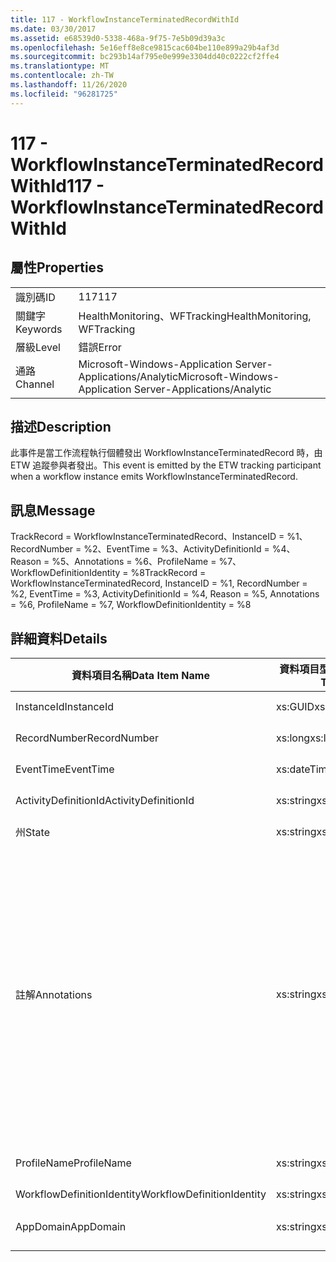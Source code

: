 ```yaml
---
title: 117 - WorkflowInstanceTerminatedRecordWithId
ms.date: 03/30/2017
ms.assetid: e68539d0-5338-468a-9f75-7e5b09d39a3c
ms.openlocfilehash: 5e16eff8e8ce9815cac604be110e899a29b4af3d
ms.sourcegitcommit: bc293b14af795e0e999e3304dd40c0222cf2ffe4
ms.translationtype: MT
ms.contentlocale: zh-TW
ms.lasthandoff: 11/26/2020
ms.locfileid: "96281725"
---
```

# <a name="117---workflowinstanceterminatedrecordwithid"></a><span data-ttu-id="e6396-102">117 - WorkflowInstanceTerminatedRecordWithId</span><span class="sxs-lookup"><span data-stu-id="e6396-102">117 - WorkflowInstanceTerminatedRecordWithId</span></span>

## <a name="properties"></a><span data-ttu-id="e6396-103">屬性</span><span class="sxs-lookup"><span data-stu-id="e6396-103">Properties</span></span>  
  
|||  
|-|-|  
|<span data-ttu-id="e6396-104">識別碼</span><span class="sxs-lookup"><span data-stu-id="e6396-104">ID</span></span>|<span data-ttu-id="e6396-105">117</span><span class="sxs-lookup"><span data-stu-id="e6396-105">117</span></span>|  
|<span data-ttu-id="e6396-106">關鍵字</span><span class="sxs-lookup"><span data-stu-id="e6396-106">Keywords</span></span>|<span data-ttu-id="e6396-107">HealthMonitoring、WFTracking</span><span class="sxs-lookup"><span data-stu-id="e6396-107">HealthMonitoring, WFTracking</span></span>|  
|<span data-ttu-id="e6396-108">層級</span><span class="sxs-lookup"><span data-stu-id="e6396-108">Level</span></span>|<span data-ttu-id="e6396-109">錯誤</span><span class="sxs-lookup"><span data-stu-id="e6396-109">Error</span></span>|  
|<span data-ttu-id="e6396-110">通路</span><span class="sxs-lookup"><span data-stu-id="e6396-110">Channel</span></span>|<span data-ttu-id="e6396-111">Microsoft-Windows-Application Server-Applications/Analytic</span><span class="sxs-lookup"><span data-stu-id="e6396-111">Microsoft-Windows-Application Server-Applications/Analytic</span></span>|  
  
## <a name="description"></a><span data-ttu-id="e6396-112">描述</span><span class="sxs-lookup"><span data-stu-id="e6396-112">Description</span></span>  

 <span data-ttu-id="e6396-113">此事件是當工作流程執行個體發出 WorkflowInstanceTerminatedRecord 時，由 ETW 追蹤參與者發出。</span><span class="sxs-lookup"><span data-stu-id="e6396-113">This event is emitted by the ETW tracking participant when a workflow instance emits WorkflowInstanceTerminatedRecord.</span></span>  
  
## <a name="message"></a><span data-ttu-id="e6396-114">訊息</span><span class="sxs-lookup"><span data-stu-id="e6396-114">Message</span></span>  

 <span data-ttu-id="e6396-115">TrackRecord = WorkflowInstanceTerminatedRecord、InstanceID = %1、RecordNumber = %2、EventTime = %3、ActivityDefinitionId = %4、Reason = %5、Annotations = %6、ProfileName = %7、WorkflowDefinitionIdentity = %8</span><span class="sxs-lookup"><span data-stu-id="e6396-115">TrackRecord = WorkflowInstanceTerminatedRecord, InstanceID = %1, RecordNumber = %2, EventTime = %3, ActivityDefinitionId = %4, Reason = %5,  Annotations = %6, ProfileName = %7, WorkflowDefinitionIdentity = %8</span></span>  
  
## <a name="details"></a><span data-ttu-id="e6396-116">詳細資料</span><span class="sxs-lookup"><span data-stu-id="e6396-116">Details</span></span>  
  
|<span data-ttu-id="e6396-117">資料項目名稱</span><span class="sxs-lookup"><span data-stu-id="e6396-117">Data Item Name</span></span>|<span data-ttu-id="e6396-118">資料項目型別</span><span class="sxs-lookup"><span data-stu-id="e6396-118">Data Item Type</span></span>|<span data-ttu-id="e6396-119">描述</span><span class="sxs-lookup"><span data-stu-id="e6396-119">Description</span></span>|  
|--------------------|--------------------|-----------------|  
|<span data-ttu-id="e6396-120">InstanceId</span><span class="sxs-lookup"><span data-stu-id="e6396-120">InstanceId</span></span>|<span data-ttu-id="e6396-121">xs:GUID</span><span class="sxs-lookup"><span data-stu-id="e6396-121">xs:GUID</span></span>|<span data-ttu-id="e6396-122">工作流程的執行個體 ID。</span><span class="sxs-lookup"><span data-stu-id="e6396-122">The instance id for the workflow</span></span>|  
|<span data-ttu-id="e6396-123">RecordNumber</span><span class="sxs-lookup"><span data-stu-id="e6396-123">RecordNumber</span></span>|<span data-ttu-id="e6396-124">xs:long</span><span class="sxs-lookup"><span data-stu-id="e6396-124">xs:long</span></span>|<span data-ttu-id="e6396-125">發出之記錄的序號。</span><span class="sxs-lookup"><span data-stu-id="e6396-125">The sequence number of the emitted record</span></span>|  
|<span data-ttu-id="e6396-126">EventTime</span><span class="sxs-lookup"><span data-stu-id="e6396-126">EventTime</span></span>|<span data-ttu-id="e6396-127">xs:dateTime</span><span class="sxs-lookup"><span data-stu-id="e6396-127">xs:dateTime</span></span>|<span data-ttu-id="e6396-128">發出事件時的 UTC 時間。</span><span class="sxs-lookup"><span data-stu-id="e6396-128">The time in UTC when the event was emitted</span></span>|  
|<span data-ttu-id="e6396-129">ActivityDefinitionId</span><span class="sxs-lookup"><span data-stu-id="e6396-129">ActivityDefinitionId</span></span>|<span data-ttu-id="e6396-130">xs:string</span><span class="sxs-lookup"><span data-stu-id="e6396-130">xs:string</span></span>|<span data-ttu-id="e6396-131">工作流程中根活動的名稱。</span><span class="sxs-lookup"><span data-stu-id="e6396-131">The name of the root activity in the workflow</span></span>|  
|<span data-ttu-id="e6396-132">州</span><span class="sxs-lookup"><span data-stu-id="e6396-132">State</span></span>|<span data-ttu-id="e6396-133">xs:string</span><span class="sxs-lookup"><span data-stu-id="e6396-133">xs:string</span></span>|<span data-ttu-id="e6396-134">工作流程的目前狀態。</span><span class="sxs-lookup"><span data-stu-id="e6396-134">The current state of the Workflow.</span></span>|  
|<span data-ttu-id="e6396-135">註解</span><span class="sxs-lookup"><span data-stu-id="e6396-135">Annotations</span></span>|<span data-ttu-id="e6396-136">xs:string</span><span class="sxs-lookup"><span data-stu-id="e6396-136">xs:string</span></span>|<span data-ttu-id="e6396-137">加入至此事件中的附註。</span><span class="sxs-lookup"><span data-stu-id="e6396-137">The annotations that were added to this event.</span></span> <span data-ttu-id="e6396-138">這些值會以 a 格式儲存在 xml 元素中 \<items> \< item name = "annotationName" type="System.String"> \</item> \</items> 。</span><span class="sxs-lookup"><span data-stu-id="e6396-138">The values are stored in an xml element in the format \<items>\< item name = "annotationName" type="System.String">annotationValue\</item>\</items>.</span></span> <span data-ttu-id="e6396-139">如果未指定任何批註，則字串會包含 \<items/> 。</span><span class="sxs-lookup"><span data-stu-id="e6396-139">If no annotations are specified then the string contains \<items/>.</span></span> <span data-ttu-id="e6396-140">ETW 事件大小會受到 ETW 緩衝區大小或 ETW 事件的最大承載所限制。</span><span class="sxs-lookup"><span data-stu-id="e6396-140">The ETW event size is limited by the ETW buffer size or the max payload for an ETW event.</span></span> <span data-ttu-id="e6396-141">如果事件大小超過 ETW 限制，則會捨棄注釋並以 ... 取代注釋值來截斷事件。 \<items> \</items></span><span class="sxs-lookup"><span data-stu-id="e6396-141">If the size of the event exceeds the ETW limits, then the event is truncated by dropping the annotations and replacing the annotation value with \<items>...\</items>.</span></span>|  
|<span data-ttu-id="e6396-142">ProfileName</span><span class="sxs-lookup"><span data-stu-id="e6396-142">ProfileName</span></span>|<span data-ttu-id="e6396-143">xs:string</span><span class="sxs-lookup"><span data-stu-id="e6396-143">xs:string</span></span>|<span data-ttu-id="e6396-144">造成發送這個事件的名稱或追蹤設定檔。</span><span class="sxs-lookup"><span data-stu-id="e6396-144">The name or the tracking profile that resulted in this event being emitted</span></span>|  
|<span data-ttu-id="e6396-145">WorkflowDefinitionIdentity</span><span class="sxs-lookup"><span data-stu-id="e6396-145">WorkflowDefinitionIdentity</span></span>|<span data-ttu-id="e6396-146">xs:string</span><span class="sxs-lookup"><span data-stu-id="e6396-146">xs:string</span></span>|<span data-ttu-id="e6396-147">工作流程定義 ID</span><span class="sxs-lookup"><span data-stu-id="e6396-147">The workflow definition id</span></span>|  
|<span data-ttu-id="e6396-148">AppDomain</span><span class="sxs-lookup"><span data-stu-id="e6396-148">AppDomain</span></span>|<span data-ttu-id="e6396-149">xs:string</span><span class="sxs-lookup"><span data-stu-id="e6396-149">xs:string</span></span>|<span data-ttu-id="e6396-150">由 AppDomain.CurrentDomain.FriendlyName 傳回的字串。</span><span class="sxs-lookup"><span data-stu-id="e6396-150">The string returned by AppDomain.CurrentDomain.FriendlyName.</span></span>|
